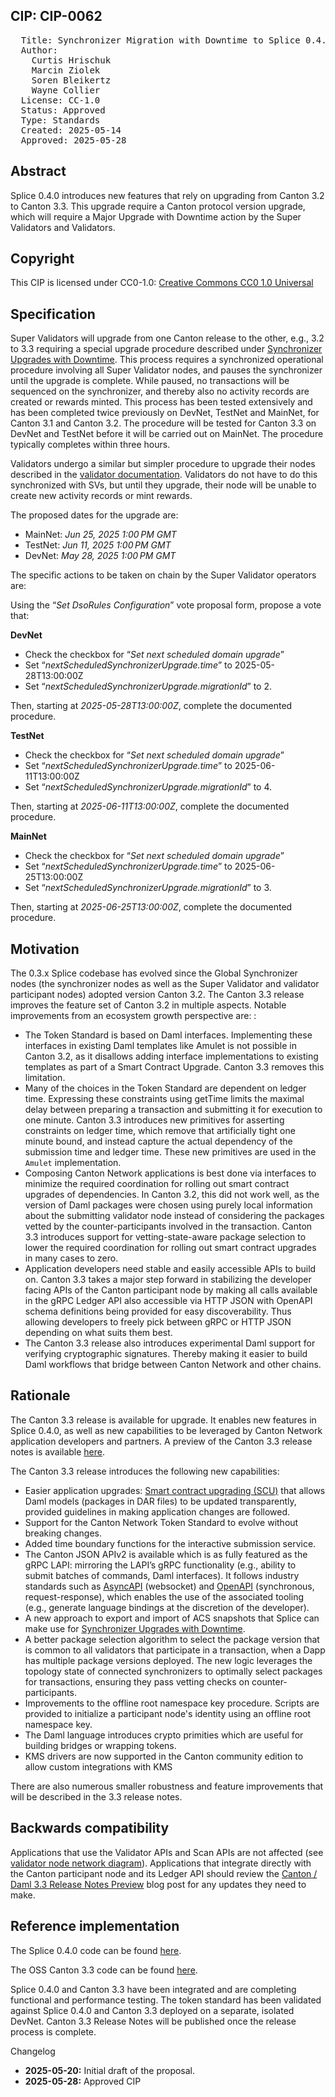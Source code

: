 
  ## CIP:  CIP-0062
<pre>
  Title: Synchronizer Migration with Downtime to Splice 0.4.0 / Canton 3.3
  Author:
    Curtis Hrischuk
    Marcin Ziolek
    Soren Bleikertz
    Wayne Collier
  License: CC-1.0
  Status: Approved
  Type: Standards
  Created: 2025-05-14
  Approved: 2025-05-28
</pre>

## Abstract

Splice 0.4.0 introduces new features that rely on upgrading from Canton 3.2 to Canton 3.3. This upgrade require a Canton protocol version upgrade, which will require a Major Upgrade with Downtime action by the Super Validators and Validators.

## Copyright

This CIP is licensed under CC0-1.0: [Creative Commons CC0 1.0 Universal](https://creativecommons.org/publicdomain/zero/1.0/)

## Specification

Super Validators will upgrade from one Canton release to the other, e.g., 3.2 to 3.3 requiring a special upgrade procedure described under [Synchronizer Upgrades with Downtime](https://docs.dev.sync.global/sv_operator/sv_major_upgrade.html#sv-upgrades). This process requires a synchronized operational procedure involving all Super Validator nodes, and pauses the synchronizer until the upgrade is complete. While paused, no transactions will be sequenced on the synchronizer, and thereby also no activity records are created or rewards minted. This process has been tested extensively and has been completed twice previously on DevNet, TestNet and MainNet, for Canton 3.1 and Canton 3.2.  The procedure will be tested for Canton 3.3 on DevNet and TestNet before it will be carried out on MainNet. The procedure typically completes within three hours.

Validators undergo a similar but simpler procedure to upgrade their nodes described in the [validator documentation](https://docs.dev.sync.global/validator_operator/validator_major_upgrades.html). Validators do not have to do this synchronized with SVs, but until they upgrade, their node will be unable to create new activity records or mint rewards.

The proposed dates for the upgrade are:
- MainNet: *Jun 25, 2025 1:00 PM GMT*
- TestNet: *Jun 11, 2025 1:00 PM GMT*
- DevNet: *May 28, 2025 1:00 PM GMT*

The specific actions to be taken on chain by the Super Validator operators are:

Using the “*Set DsoRules Configuration*” vote proposal form, propose a vote that:

**DevNet**
- Check the checkbox for “*Set next scheduled domain upgrade*”
- Set “*nextScheduledSynchronizerUpgrade.time*” to 2025-05-28T13:00:00Z
- Set “*nextScheduledSynchronizerUpgrade.migrationId*” to 2.

Then, starting at *2025-05-28T13:00:00Z*, complete the documented procedure.  

**TestNet**
- Check the checkbox for “*Set next scheduled domain upgrade*”
- Set “*nextScheduledSynchronizerUpgrade.time*” to 2025-06-11T13:00:00Z
- Set “*nextScheduledSynchronizerUpgrade.migrationId*” to 4.

Then, starting at *2025-06-11T13:00:00Z*, complete the documented procedure.  

**MainNet**
- Check the checkbox for “*Set next scheduled domain upgrade*”
- Set “*nextScheduledSynchronizerUpgrade.time*” to 2025-06-25T13:00:00Z
- Set “*nextScheduledSynchronizerUpgrade.migrationId*” to 3.

Then, starting at *2025-06-25T13:00:00Z*, complete the documented procedure.  

## Motivation

The 0.3.x  Splice codebase has evolved since the Global Synchronizer nodes (the synchronizer nodes as well as the Super Validator and validator participant nodes) adopted version Canton 3.2.  The Canton 3.3 release improves the feature set of Canton 3.2 in multiple aspects. Notable improvements from an ecosystem growth perspective are: :
- The Token Standard is based on Daml interfaces. Implementing these interfaces in existing Daml templates like Amulet is not possible in Canton 3.2, as it disallows adding interface implementations to existing templates as part of a Smart Contract Upgrade. Canton 3.3 removes this limitation.
- Many of the choices in the Token Standard are dependent on ledger time. Expressing these constraints using getTime limits the maximal delay between preparing a transaction and submitting it for execution to one minute. Canton 3.3 introduces new primitives for asserting constraints on ledger time, which remove that artificially tight one minute bound, and instead capture the actual dependency of the submission time and ledger time. These new primitives are used in the `Amulet` implementation. 
- Composing Canton Network applications is best done via interfaces to minimize the required coordination for rolling out smart contract upgrades of dependencies. In Canton 3.2, this did not work well, as the version of Daml packages were chosen using purely local information about the submitting validator node instead of considering the packages vetted by the counter-participants involved in the transaction. Canton 3.3 introduces support for vetting-state-aware package selection to lower the required coordination for rolling out smart contract upgrades in many cases to zero.
- Application developers need stable and easily accessible APIs to build on. Canton 3.3 takes a major step forward in stabilizing the developer facing APIs of the Canton participant node by making all calls available in the gRPC Ledger API also accessible via HTTP JSON with OpenAPI schema definitions being provided for easy discoverability. Thus allowing developers to freely pick between gRPC or HTTP JSON depending on what suits them best.
- The Canton 3.3 release also introduces experimental Daml support for verifying cryptographic signatures. Thereby making it easier to build Daml workflows that bridge between Canton Network and other chains.

## Rationale 
The Canton 3.3 release is available for upgrade.  It enables new features in Splice 0.4.0, as well as new capabilities to be leveraged by Canton Network application developers and partners. A preview of the Canton 3.3 release notes is available [here](https://blog.digitalasset.com/developers/release-notes/canton-daml-3.3-preview).

The Canton 3.3 release introduces the following new capabilities:
- Easier application upgrades:  [Smart contract upgrading (SCU)](https://docs.daml.com/upgrade/smart-contract-upgrades.html#smart-contract-upgrade) that allows Daml models (packages in DAR files) to be updated transparently, provided guidelines in making application changes are followed.  
- Support for the Canton Network Token Standard to evolve without breaking changes.
- Added time boundary functions for the interactive submission service.  
- The Canton JSON APIv2 is available which is as fully featured as the gRPC LAPI: mirroring the LAPI’s gRPC functionality (e.g., ability to submit batches of commands, Daml interfaces). It follows industry standards such as [AsyncAPI](https://docs.digitalasset.com/build/3.3/explanations/json-api/asyncapi) (websocket) and [OpenAPI](https://docs.digitalasset.com/build/3.3/explanations/json-api/openapi.html) (synchronous, request-response), which enables the use of the associated tooling (e.g., generate language bindings at the discretion of the developer). 
- A new approach to export and import of ACS snapshots that Splice can make use for [Synchronizer Upgrades with Downtime](https://docs.dev.sync.global/sv_operator/sv_major_upgrade.html#sv-upgrades).
- A better package selection algorithm to select the package version that is common to  all validators that participate in a transaction,  when  a Dapp has multiple package versions deployed.  The new logic leverages the topology state of connected synchronizers to optimally select packages for transactions, ensuring they pass vetting checks on counter-participants.
- Improvements to the offline root namespace key procedure.   Scripts are provided to initialize a participant node's identity using an offline root namespace key.
- The Daml language introduces crypto primities which are useful for building bridges or wrapping tokens.
- KMS drivers are now supported in the Canton community edition to allow custom integrations with KMS

There are also numerous smaller robustness and feature improvements that will be described in the 3.3 release notes.

## Backwards compatibility

Applications that use the Validator APIs and Scan APIs are not affected (see [validator node network diagram](https://docs.dev.sync.global/validator_operator/validator_helm.html#validator-network-diagram)). Applications that integrate directly with the Canton participant node and its Ledger API should review the [Canton / Daml 3.3 Release Notes Preview](https://blog.digitalasset.com/developers/release-notes/canton-daml-3.3-preview) blog post for any updates they need to make.

## Reference implementation

The Splice 0.4.0 code can be found [here](https://github.com/hyperledger-labs/splice/tree/main).

The OSS Canton 3.3 code can be found [here](https://github.com/digital-asset/canton/tree/release-line-3.3).

Splice 0.4.0 and Canton 3.3 have been integrated and are completing functional and performance testing.   The token standard has been validated against Splice 0.4.0 and Canton 3.3 deployed on a separate, isolated DevNet.   Canton 3.3 Release Notes will be published once the release process is complete.

Changelog

* **2025-05-20:** Initial draft of the proposal.
* **2025-05-28:** Approved CIP